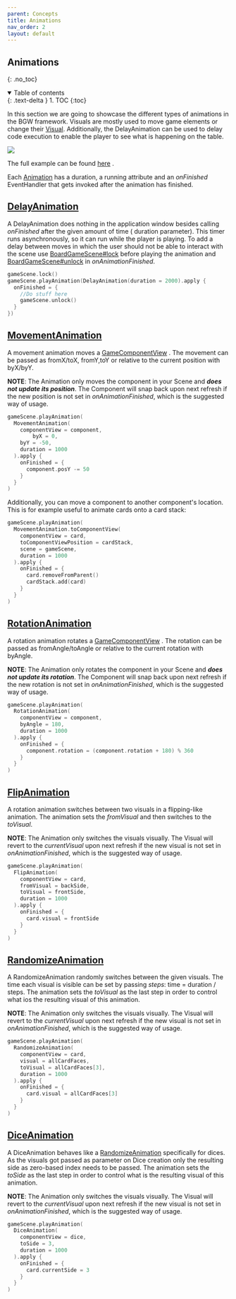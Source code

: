```yaml
---
parent: Concepts
title: Animations
nav_order: 2
layout: default
---
```


## Animations
{: .no_toc}
<details open markdown="block">
  <summary>
    Table of contents
  </summary>
  {: .text-delta }
1. TOC
{:toc}
</details>

In this section we are going to showcase the different types of animations in the BGW framework. Visuals are mostly used
to move game elements or change their [Visual](https://tudo-aqua.github.io/bgw/concepts/visual/visual.html).
Additionally, the DelayAnimation can be used to delay code execution to enable the player to see what is happening on
the table.

![](animations.gif)

The full example can be found [here](/bgw-docs-examples/src/main/kotlin/examples/concepts/animation/AnimationExample.kt)
.

Each [Animation](https://tudo-aqua.github.io/bgw/kotlin-docs/bgw-core/tools.aqua.bgw.animation/-animation/) has a
duration, a running attribute and an *onFinished* EventHandler that gets invoked after the animation has finished.

## [DelayAnimation](https://tudo-aqua.github.io/bgw/kotlin-docs/bgw-core/tools.aqua.bgw.animation/-delay-animation/)

A DelayAnimation does nothing in the application window besides calling *onFinished* after the given amount of time (
duration parameter). This timer runs asynchronously, so it can run while the player is playing. To add a delay between
moves in which the user should not be able to interact with the scene
use [BoardGameScene#lock](https://tudo-aqua.github.io/bgw/kotlin-docs/bgw-core/tools.aqua.bgw.core/-board-game-scene/lock.html)
before playing the animation
and [BoardGameScene#unlock](https://tudo-aqua.github.io/bgw/kotlin-docs/bgw-core/tools.aqua.bgw.core/-board-game-scene/unlock.html)
in *onAnimationFinished*.

````kotlin
gameScene.lock()
gameScene.playAnimation(DelayAnimation(duration = 2000).apply {
  onFinished = {
    //Do stuff here
    gameScene.unlock()
  }
})
````

## [MovementAnimation](https://tudo-aqua.github.io/bgw/kotlin-docs/bgw-core/tools.aqua.bgw.animation/-movement-animation/)

A movement animation moves
a [GameComponentView](https://tudo-aqua.github.io/bgw/kotlin-docs/bgw-core/tools.aqua.bgw.components.gamecomponentviews/-game-component-view/)
. The movement can be passed as fromX/toX, fromY,toY or relative to the current position with byX/byY.

**NOTE**: The Animation only moves the component in your Scene and ***does not update its position***. The Component
will snap back upon next refresh if the new position is not set in *onAnimationFinished*, which is the suggested way of
usage.

````kotlin
gameScene.playAnimation(
  MovementAnimation(
    componentView = component,
		byX = 0,
    byY = -50,
    duration = 1000
  ).apply { 
    onFinished = {
      component.posY -= 50
    }
  }
)
````

Additionally, you can move a component to another component's location. This is for example useful to animate cards onto
a card stack:

````kotlin
gameScene.playAnimation(
  MovementAnimation.toComponentView(
    componentView = card,
    toComponentViewPosition = cardStack,
    scene = gameScene,
    duration = 1000
  ).apply { 
    onFinished = {
      card.removeFromParent()
      cardStack.add(card)
    }
  }
)
````

## [RotationAnimation](https://tudo-aqua.github.io/bgw/kotlin-docs/bgw-core/tools.aqua.bgw.animation/-rotation-animation/)

A rotation animation rotates
a [GameComponentView](https://tudo-aqua.github.io/bgw/kotlin-docs/bgw-core/tools.aqua.bgw.components.gamecomponentviews/-game-component-view/)
. The rotation can be passed as fromAngle/toAngle or relative to the current rotation with byAngle.

**NOTE**: The Animation only rotates the component in your Scene and ***does not update its rotation***. The Component
will snap back upon next refresh if the new rotation is not set in *onAnimationFinished*, which is the suggested way of
usage.

````kotlin
gameScene.playAnimation(
  RotationAnimation(
    componentView = component,
    byAngle = 180,
    duration = 1000
  ).apply { 
    onFinished = {
      component.rotation = (component.rotation + 180) % 360
    }
  }
)
````

## [FlipAnimation](https://tudo-aqua.github.io/bgw/kotlin-docs/bgw-core/tools.aqua.bgw.animation/-flip-animation/)

A rotation animation switches between two visuals in a flipping-like animation. The animation sets the *fromVisual* and
then switches to the *toVisual*.

**NOTE**: The Animation only switches the visuals visually. The Visual will revert to the *currentVisual* upon next
refresh if the new visual is not set in *onAnimationFinished*, which is the suggested way of usage.

````kotlin
gameScene.playAnimation(
  FlipAnimation(
    componentView = card,
    fromVisual = backSide,
    toVisual = frontSide,
    duration = 1000
  ).apply { 
    onFinished = {
      card.visual = frontSide
    }
  }
)
````

## [RandomizeAnimation](https://tudo-aqua.github.io/bgw/kotlin-docs/bgw-core/tools.aqua.bgw.animation/-randomize-animation/)

A RandomizeAnimation randomly switches between the given visuals. The time each visual is visible can be set by
passing *steps*: time = duration / steps. The animation sets the *toVisual* as the last step in order to control what
ios the resulting visual of this animation.

**NOTE**: The Animation only switches the visuals visually. The Visual will revert to the *currentVisual* upon next
refresh if the new visual is not set in *onAnimationFinished*, which is the suggested way of usage.

````kotlin
gameScene.playAnimation(
  RandomizeAnimation(
    componentView = card,
    visual = allCardFaces,
    toVisual = allCardFaces[3],
    duration = 1000
  ).apply { 
    onFinished = {
      card.visual = allCardFaces[3]
    }
  }
)
````

## [DiceAnimation](https://tudo-aqua.github.io/bgw/kotlin-docs/bgw-core/tools.aqua.bgw.animation/-dice-animation/)

A DiceAnimation behaves like a [RandomizeAnimation](bgw/concepts/observable.html#RandomizeAnimation) specifically for
dices. As the visuals got passed as parameter on Dice creation only the resulting side as zero-based index needs to be
passed. The animation sets the *toSide* as the last step in order to control what is the resulting visual of this
animation.

**NOTE**: The Animation only switches the visuals visually. The Visual will revert to the *currentVisual* upon next
refresh if the new visual is not set in *onAnimationFinished*, which is the suggested way of usage.

````kotlin
gameScene.playAnimation(
  DiceAnimation(
    componentView = dice,
    toSide = 3,
    duration = 1000
  ).apply { 
    onFinished = {
      card.currentSide = 3
    }
  }
)
````
